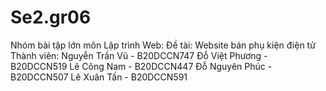 # Se2.gr06
Nhóm bài tập lớn môn Lập trình Web:
Đề tài: Website bán phụ kiện điện tử
Thành viên: Nguyễn Trần Vũ - B20DCCN747
            Đỗ Việt Phương - B20DCCN519
            Lê Công Nam - B20DCCN447
            Đỗ Nguyên Phúc - B20DCCN507
            Lê Xuân Tấn - B20DCCN591
